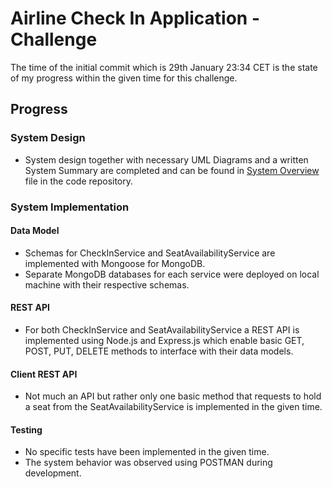 # Airline Check In Application - Challenge
The time of the initial commit which is 29th January 23:34 CET is the state of my progress within the given time for this challenge.

## Progress

### System Design
- System design together with necessary UML Diagrams and a written System Summary are completed and can be found in [System Overview](https://github.com/anilsahin/airline-check-in/blob/master/SystemOverview.md) file in the code repository.

### System Implementation
#### Data Model
- Schemas for CheckInService and SeatAvailabilityService are implemented with Mongoose for MongoDB.
- Separate MongoDB databases for each service were deployed on local machine with their respective schemas.

#### REST API
- For both CheckInService and SeatAvailabilityService a REST API is implemented using Node.js and Express.js which enable basic GET, POST, PUT, DELETE methods to interface with their data models.

#### Client REST API
- Not much an API but rather only one basic method that requests to hold a seat from the SeatAvailabilityService is implemented in the given time.

#### Testing
- No specific tests have been implemented in the given time.
- The system behavior was observed using POSTMAN during development.
